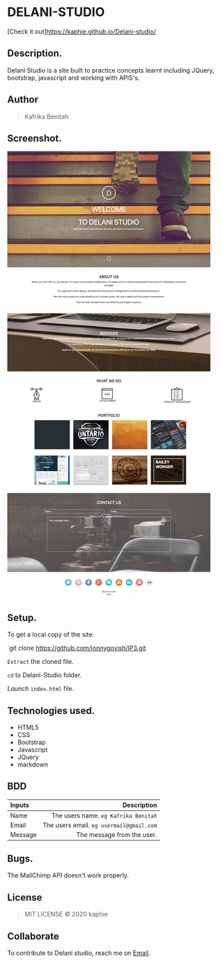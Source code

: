 # DELANI-STUDIO

[Check it out]https://kaphie.github.io/Delani-studio/

## Description.
Delani Studio is a site built to practice concepts learnt including JQuery, bootstrap, javascript and working with APIS's.

## Author
>Kafrika Benitah

## Screenshot.
<img src="https://github.com/kaphie/Delani-studio/blob/master/image/%20Delani%20Studio.jpg">

## Setup.
To get a local copy of the site:

`git clone https://github.com/jonnygovish/IP3.git

`Extract` the cloned file.

`cd` to Delani-Studio folder.

*Launch* `index.html` file.

## Technologies used.
* HTML5
* CSS
* Bootstrap
* Javascript
* JQuery
* markdown

## BDD
| Inputs |  Description |
| :---         |          ---: |
| Name   | The users name. `eg Kafrika Benitah`|
| Email     | The users email. ``eg usermail@gmail.com``   |
| Message    | The message from the user.   |

## Bugs.
The MailChimp API doesn't work properly.

## License
>MIT LICENSE &copy; 2020 kaphie

## Collaborate
To contribute to Delani studio, reach me on [Email](bkafrika144@gmail.com).
